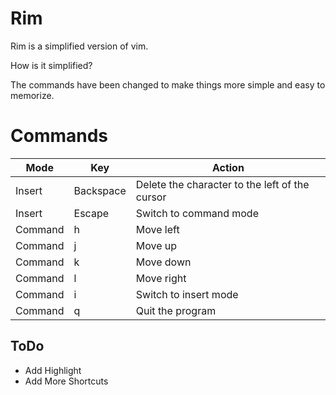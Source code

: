 # Rim

Rim is a simplified version of vim. 

How is it simplified?

The commands have been changed to make things more simple and easy to memorize.

# Commands

|Mode   |Key      |Action                                        |
|-------|---------|----------------------------------------------|
|Insert |Backspace|Delete the character to the left of the cursor|
|Insert |Escape   |Switch to command mode                        |
|Command|h        |Move left                                     |
|Command|j        |Move up                                       |
|Command|k        |Move down                                     |
|Command|l        |Move right                                    |
|Command|i        |Switch to insert mode                         |
|Command|q        |Quit the program                              |

## ToDo

* Add Highlight
* Add More Shortcuts 
